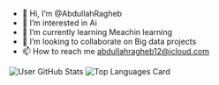 - 👋 Hi, I’m @AbdullahRagheb
- 👀 I’m interested in Ai 
- 🌱 I’m currently learning Meachin learning
- 💞️ I’m looking to collaborate on Big data projects 
- 📫 How to reach me abdullahragheb12@icloud.com

![User GitHub Stats](https://github-readme-stats.vercel.app/api?username=user&show_icons=true&theme=radical)
![Top Languages Card](https://github-readme-stats.vercel.app/api/top-langs/?username=user&theme=radical&layout=compact)
